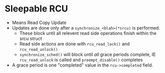 # Sleepable RCU 

- Means Read Copy Update
- Updates are done only after a `synchronize_<blah>(*srcu)` is performed.
  - These block until all relevent read side operations finish within the srcu struct 
  - Read side actions are done with `rcu_read_lock()` and `rcu_read_unlock()`
  - `synchronize_sched()` will block until _all_ grace periods complete, IE `rcu_read_unlock` is called and `preempt_disable()` completes
- A grace period is one "completed" value in the `rcu->completed` field. 
